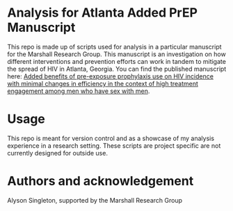 # Analysis for Atlanta Added PrEP Manuscript

This repo is made up of scripts used for analysis in a particular manuscript for the Marshall Research Group. This manuscript is an investigation on how different interventions and prevention efforts can work in tandem to mitigate the spread of HIV in Atlanta, Georgia. You can find the published manuscript here: [Added benefits of pre-exposure prophylaxis use on HIV incidence with minimal changes in efficiency in the context of high treatment engagement among men who have sex with men](https://www.liebertpub.com/doi/abs/10.1089/apc.2020.0151).

# Usage

This repo is meant for version control and as a showcase of my analysis experience in a research setting. These scripts are project specific are not currently designed for outside use. 

# Authors and acknowledgement

Alyson Singleton, supported by the Marshall Research Group
